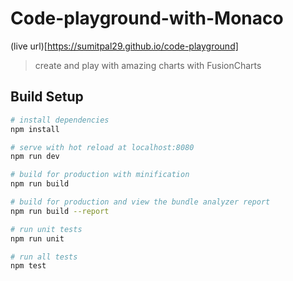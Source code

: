# Code-playground-with-Monaco

(live url)[https://sumitpal29.github.io/code-playground]

> create and play with amazing charts with FusionCharts

## Build Setup

``` bash
# install dependencies
npm install

# serve with hot reload at localhost:8080
npm run dev

# build for production with minification
npm run build

# build for production and view the bundle analyzer report
npm run build --report

# run unit tests
npm run unit

# run all tests
npm test
```

